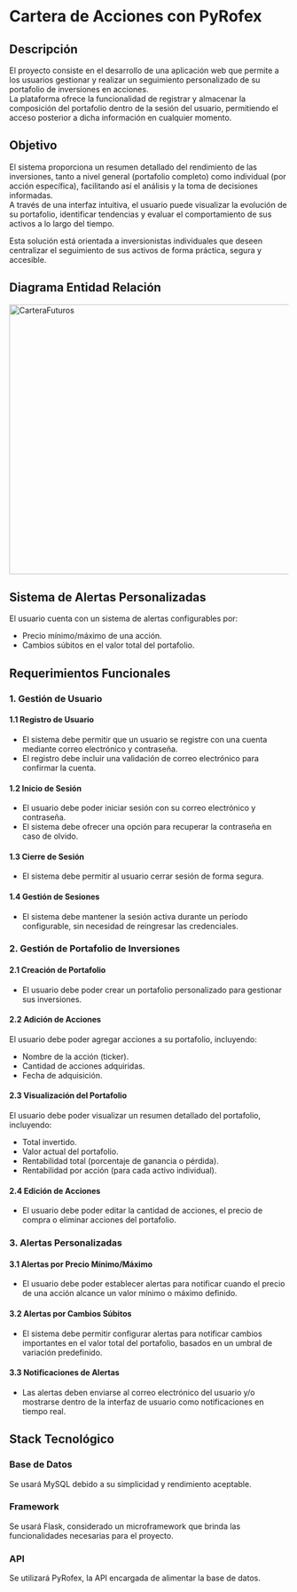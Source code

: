 # Cartera de Acciones con PyRofex

## Descripción
El proyecto consiste en el desarrollo de una aplicación web que permite a los usuarios gestionar y realizar un seguimiento personalizado de su portafolio de inversiones en acciones.  
La plataforma ofrece la funcionalidad de registrar y almacenar la composición del portafolio dentro de la sesión del usuario, permitiendo el acceso posterior a dicha información en cualquier momento.

## Objetivo
El sistema proporciona un resumen detallado del rendimiento de las inversiones, tanto a nivel general (portafolio completo) como individual (por acción específica), facilitando así el análisis y la toma de decisiones informadas.  
A través de una interfaz intuitiva, el usuario puede visualizar la evolución de su portafolio, identificar tendencias y evaluar el comportamiento de sus activos a lo largo del tiempo.

Esta solución está orientada a inversionistas individuales que deseen centralizar el seguimiento de sus activos de forma práctica, segura y accesible.

## Diagrama Entidad Relación
<img width="741" height="486" alt="CarteraFuturos" src="https://github.com/user-attachments/assets/ceb63486-2111-4bab-8298-f90bcf3d0eb4" />

## Sistema de Alertas Personalizadas
El usuario cuenta con un sistema de alertas configurables por:
- Precio mínimo/máximo de una acción. 
- Cambios súbitos en el valor total del portafolio.  

## Requerimientos Funcionales

### 1. Gestión de Usuario

#### 1.1 Registro de Usuario  
- El sistema debe permitir que un usuario se registre con una cuenta mediante correo electrónico y contraseña.  
- El registro debe incluir una validación de correo electrónico para confirmar la cuenta.

#### 1.2 Inicio de Sesión  
- El usuario debe poder iniciar sesión con su correo electrónico y contraseña.  
- El sistema debe ofrecer una opción para recuperar la contraseña en caso de olvido.

#### 1.3 Cierre de Sesión  
- El sistema debe permitir al usuario cerrar sesión de forma segura.

#### 1.4 Gestión de Sesiones  
- El sistema debe mantener la sesión activa durante un período configurable, sin necesidad de reingresar las credenciales.

### 2. Gestión de Portafolio de Inversiones

#### 2.1 Creación de Portafolio  
- El usuario debe poder crear un portafolio personalizado para gestionar sus inversiones.

#### 2.2 Adición de Acciones  
El usuario debe poder agregar acciones a su portafolio, incluyendo:  
- Nombre de la acción (ticker).  
- Cantidad de acciones adquiridas.  
- Fecha de adquisición.

#### 2.3 Visualización del Portafolio  
El usuario debe poder visualizar un resumen detallado del portafolio, incluyendo:  
- Total invertido.  
- Valor actual del portafolio.  
- Rentabilidad total (porcentaje de ganancia o pérdida).  
- Rentabilidad por acción (para cada activo individual).

#### 2.4 Edición de Acciones  
- El usuario debe poder editar la cantidad de acciones, el precio de compra o eliminar acciones del portafolio.

### 3. Alertas Personalizadas

#### 3.1 Alertas por Precio Mínimo/Máximo  
- El usuario debe poder establecer alertas para notificar cuando el precio de una acción alcance un valor mínimo o máximo definido.

#### 3.2 Alertas por Cambios Súbitos  
- El sistema debe permitir configurar alertas para notificar cambios importantes en el valor total del portafolio, basados en un umbral de variación predefinido.

#### 3.3 Notificaciones de Alertas  
- Las alertas deben enviarse al correo electrónico del usuario y/o mostrarse dentro de la interfaz de usuario como notificaciones en tiempo real.

## Stack Tecnológico

### Base de Datos  
Se usará MySQL debido a su simplicidad y rendimiento aceptable.

### Framework  
Se usará Flask, considerado un microframework que brinda las funcionalidades necesarias para el proyecto.

### API  
Se utilizará PyRofex, la API encargada de alimentar la base de datos.
